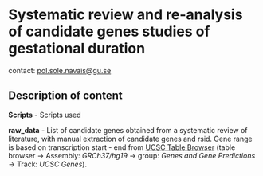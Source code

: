 # Systematic review and re-analysis of candidate genes studies of gestational duration


contact: pol.sole.navais@gu.se



## Description of content

**Scripts** - Scripts used  

**raw_data** - List of candidate genes obtained from a systematic review of literature, with manual extraction of candidate genes and rsid. Gene range is based on transcription start - end from [UCSC Table Browser](https://genome.ucsc.edu/) (table browser -> Assembly: *GRCh37/hg19* -> group: *Genes and Gene Predictions* -> Track: *UCSC Genes*).
  




